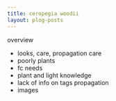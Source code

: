 ```yaml
---
title: ceropegia woodii
layout: plog-posts
---
```


overview
- looks, care, propagation
care
- poorly plants
- fc needs
- plant and light knowledge
- lack of info on tags
propagation
- images
